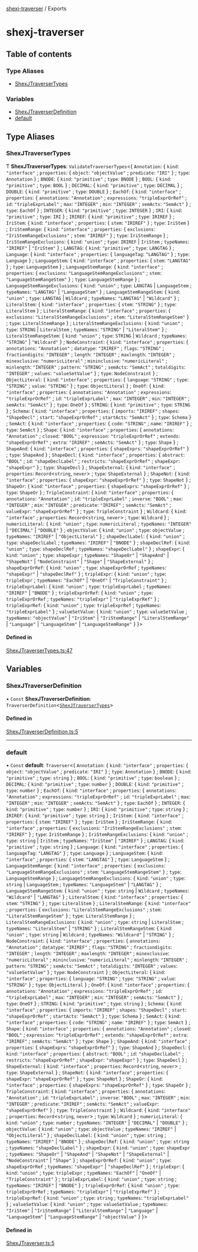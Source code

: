 [shexj-traverser](README.md) / Exports

# shexj-traverser

## Table of contents

### Type Aliases

- [ShexJTraverserTypes](modules.md#shexjtraversertypes)

### Variables

- [ShexJTraverserDefinition](modules.md#shexjtraverserdefinition)
- [default](modules.md#default)

## Type Aliases

### ShexJTraverserTypes

Ƭ **ShexJTraverserTypes**: `ValidateTraverserTypes`<{ `Annotation`: { `kind`: ``"interface"`` ; `properties`: { `object`: ``"objectValue"`` ; `predicate`: ``"IRI"``  } ; `type`: `Annotation`  } ; `BNODE`: { `kind`: ``"primitive"`` ; `type`: `BNODE`  } ; `BOOL`: { `kind`: ``"primitive"`` ; `type`: `BOOL`  } ; `DECIMAL`: { `kind`: ``"primitive"`` ; `type`: `DECIMAL`  } ; `DOUBLE`: { `kind`: ``"primitive"`` ; `type`: `DOUBLE`  } ; `EachOf`: { `kind`: ``"interface"`` ; `properties`: { `annotations`: ``"Annotation"`` ; `expressions`: ``"tripleExprOrRef"`` ; `id`: ``"tripleExprLabel"`` ; `max`: ``"INTEGER"`` ; `min`: ``"INTEGER"`` ; `semActs`: ``"SemAct"``  } ; `type`: `EachOf`  } ; `INTEGER`: { `kind`: ``"primitive"`` ; `type`: `INTEGER`  } ; `IRI`: { `kind`: ``"primitive"`` ; `type`: `IRI`  } ; `IRIREF`: { `kind`: ``"primitive"`` ; `type`: `IRIREF`  } ; `IriStem`: { `kind`: ``"interface"`` ; `properties`: { `stem`: ``"IRIREF"``  } ; `type`: `IriStem`  } ; `IriStemRange`: { `kind`: ``"interface"`` ; `properties`: { `exclusions`: ``"IriStemRangeExclusions"`` ; `stem`: ``"IRIREF"``  } ; `type`: `IriStemRange`  } ; `IriStemRangeExclusions`: { `kind`: ``"union"`` ; `type`: `IRIREF` \| `IriStem` ; `typeNames`: ``"IRIREF"`` \| ``"IriStem"``  } ; `LANGTAG`: { `kind`: ``"primitive"`` ; `type`: `LANGTAG`  } ; `Language`: { `kind`: ``"interface"`` ; `properties`: { `languageTag`: ``"LANGTAG"``  } ; `type`: `Language`  } ; `LanguageStem`: { `kind`: ``"interface"`` ; `properties`: { `stem`: ``"LANGTAG"``  } ; `type`: `LanguageStem`  } ; `LanguageStemRange`: { `kind`: ``"interface"`` ; `properties`: { `exclusions`: ``"LanguageStemRangeExclusions"`` ; `stem`: ``"LanguageStemRangeStem"``  } ; `type`: `LanguageStemRange`  } ; `LanguageStemRangeExclusions`: { `kind`: ``"union"`` ; `type`: `LANGTAG` \| `LanguageStem` ; `typeNames`: ``"LANGTAG"`` \| ``"LanguageStem"``  } ; `LanguageStemRangeStem`: { `kind`: ``"union"`` ; `type`: `LANGTAG` \| `Wildcard` ; `typeNames`: ``"LANGTAG"`` \| ``"Wildcard"``  } ; `LiteralStem`: { `kind`: ``"interface"`` ; `properties`: { `stem`: ``"STRING"``  } ; `type`: `LiteralStem`  } ; `LiteralStemRange`: { `kind`: ``"interface"`` ; `properties`: { `exclusions`: ``"LiteralStemRangeExclusions"`` ; `stem`: ``"LiteralStemRangeStem"``  } ; `type`: `LiteralStemRange`  } ; `LiteralStemRangeExclusions`: { `kind`: ``"union"`` ; `type`: `STRING` \| `LiteralStem` ; `typeNames`: ``"STRING"`` \| ``"LiteralStem"``  } ; `LiteralStemRangeStem`: { `kind`: ``"union"`` ; `type`: `STRING` \| `Wildcard` ; `typeNames`: ``"STRING"`` \| ``"Wildcard"``  } ; `NodeConstraint`: { `kind`: ``"interface"`` ; `properties`: { `annotations`: ``"Annotation"`` ; `datatype`: ``"IRIREF"`` ; `flags`: ``"STRING"`` ; `fractiondigits`: ``"INTEGER"`` ; `length`: ``"INTEGER"`` ; `maxlength`: ``"INTEGER"`` ; `minexclusive`: ``"numericLiteral"`` ; `mininclusive`: ``"numericLiteral"`` ; `minlength`: ``"INTEGER"`` ; `pattern`: ``"STRING"`` ; `semActs`: ``"SemAct"`` ; `totaldigits`: ``"INTEGER"`` ; `values`: ``"valueSetValue"``  } ; `type`: `NodeConstraint`  } ; `ObjectLiteral`: { `kind`: ``"interface"`` ; `properties`: { `language`: ``"STRING"`` ; `type`: ``"STRING"`` ; `value`: ``"STRING"``  } ; `type`: `ObjectLiteral`  } ; `OneOf`: { `kind`: ``"interface"`` ; `properties`: { `annotations`: ``"Annotation"`` ; `expressions`: ``"tripleExprOrRef"`` ; `id`: ``"tripleExprLabel"`` ; `max`: ``"INTEGER"`` ; `min`: ``"INTEGER"`` ; `semActs`: ``"SemAct"``  } ; `type`: `OneOf`  } ; `STRING`: { `kind`: ``"primitive"`` ; `type`: `STRING`  } ; `Schema`: { `kind`: ``"interface"`` ; `properties`: { `imports`: ``"IRIREF"`` ; `shapes`: ``"ShapeDecl"`` ; `start`: ``"shapeExprOrRef"`` ; `startActs`: ``"SemAct"``  } ; `type`: `Schema`  } ; `SemAct`: { `kind`: ``"interface"`` ; `properties`: { `code`: ``"STRING"`` ; `name`: ``"IRIREF"``  } ; `type`: `SemAct`  } ; `Shape`: { `kind`: ``"interface"`` ; `properties`: { `annotations`: ``"Annotation"`` ; `closed`: ``"BOOL"`` ; `expression`: ``"tripleExprOrRef"`` ; `extends`: ``"shapeExprOrRef"`` ; `extra`: ``"IRIREF"`` ; `semActs`: ``"SemAct"``  } ; `type`: `Shape`  } ; `ShapeAnd`: { `kind`: ``"interface"`` ; `properties`: { `shapeExprs`: ``"shapeExprOrRef"``  } ; `type`: `ShapeAnd`  } ; `ShapeDecl`: { `kind`: ``"interface"`` ; `properties`: { `abstract`: ``"BOOL"`` ; `id`: ``"shapeDeclLabel"`` ; `restricts`: ``"shapeExprOrRef"`` ; `shapeExpr`: ``"shapeExpr"``  } ; `type`: `ShapeDecl`  } ; `ShapeExternal`: { `kind`: ``"interface"`` ; `properties`: `Record`<`string`, `never`\> ; `type`: `ShapeExternal`  } ; `ShapeNot`: { `kind`: ``"interface"`` ; `properties`: { `shapeExpr`: ``"shapeExprOrRef"``  } ; `type`: `ShapeNot`  } ; `ShapeOr`: { `kind`: ``"interface"`` ; `properties`: { `shapeExprs`: ``"shapeExprOrRef"``  } ; `type`: `ShapeOr`  } ; `TripleConstraint`: { `kind`: ``"interface"`` ; `properties`: { `annotations`: ``"Annotation"`` ; `id`: ``"tripleExprLabel"`` ; `inverse`: ``"BOOL"`` ; `max`: ``"INTEGER"`` ; `min`: ``"INTEGER"`` ; `predicate`: ``"IRIREF"`` ; `semActs`: ``"SemAct"`` ; `valueExpr`: ``"shapeExprOrRef"``  } ; `type`: `TripleConstraint`  } ; `Wildcard`: { `kind`: ``"interface"`` ; `properties`: `Record`<`string`, `never`\> ; `type`: `Wildcard`  } ; `numericLiteral`: { `kind`: ``"union"`` ; `type`: `numericLiteral` ; `typeNames`: ``"INTEGER"`` \| ``"DECIMAL"`` \| ``"DOUBLE"``  } ; `objectValue`: { `kind`: ``"union"`` ; `type`: `objectValue` ; `typeNames`: ``"IRIREF"`` \| ``"ObjectLiteral"``  } ; `shapeDeclLabel`: { `kind`: ``"union"`` ; `type`: `shapeDeclLabel` ; `typeNames`: ``"IRIREF"`` \| ``"BNODE"``  } ; `shapeDeclRef`: { `kind`: ``"union"`` ; `type`: `shapeDeclRef` ; `typeNames`: ``"shapeDeclLabel"``  } ; `shapeExpr`: { `kind`: ``"union"`` ; `type`: `shapeExpr` ; `typeNames`: ``"ShapeOr"`` \| ``"ShapeAnd"`` \| ``"ShapeNot"`` \| ``"NodeConstraint"`` \| ``"Shape"`` \| ``"ShapeExternal"``  } ; `shapeExprOrRef`: { `kind`: ``"union"`` ; `type`: `shapeExprOrRef` ; `typeNames`: ``"shapeExpr"`` \| ``"shapeDeclRef"``  } ; `tripleExpr`: { `kind`: ``"union"`` ; `type`: `tripleExpr` ; `typeNames`: ``"EachOf"`` \| ``"OneOf"`` \| ``"TripleConstraint"``  } ; `tripleExprLabel`: { `kind`: ``"union"`` ; `type`: `tripleExprLabel` ; `typeNames`: ``"IRIREF"`` \| ``"BNODE"``  } ; `tripleExprOrRef`: { `kind`: ``"union"`` ; `type`: `tripleExprOrRef` ; `typeNames`: ``"tripleExpr"`` \| ``"tripleExprRef"``  } ; `tripleExprRef`: { `kind`: ``"union"`` ; `type`: `tripleExprRef` ; `typeNames`: ``"tripleExprLabel"``  } ; `valueSetValue`: { `kind`: ``"union"`` ; `type`: `valueSetValue` ; `typeNames`: ``"objectValue"`` \| ``"IriStem"`` \| ``"IriStemRange"`` \| ``"LiteralStemRange"`` \| ``"Language"`` \| ``"LanguageStem"`` \| ``"LanguageStemRange"``  }  }\>

#### Defined in

[ShexJTraverserTypes.ts:47](https://github.com/o-development/shexj-traverser/blob/5aa47ec/lib/ShexJTraverserTypes.ts#L47)

## Variables

### ShexJTraverserDefinition

• `Const` **ShexJTraverserDefinition**: `TraverserDefinition`<[`ShexJTraverserTypes`](modules.md#shexjtraversertypes)\>

#### Defined in

[ShexJTraverserDefinition.ts:5](https://github.com/o-development/shexj-traverser/blob/5aa47ec/lib/ShexJTraverserDefinition.ts#L5)

___

### default

• `Const` **default**: `Traverser`<{ `Annotation`: { `kind`: ``"interface"`` ; `properties`: { `object`: ``"objectValue"`` ; `predicate`: ``"IRI"``  } ; `type`: `Annotation`  } ; `BNODE`: { `kind`: ``"primitive"`` ; `type`: `string`  } ; `BOOL`: { `kind`: ``"primitive"`` ; `type`: `boolean`  } ; `DECIMAL`: { `kind`: ``"primitive"`` ; `type`: `number`  } ; `DOUBLE`: { `kind`: ``"primitive"`` ; `type`: `number`  } ; `EachOf`: { `kind`: ``"interface"`` ; `properties`: { `annotations`: ``"Annotation"`` ; `expressions`: ``"tripleExprOrRef"`` ; `id`: ``"tripleExprLabel"`` ; `max`: ``"INTEGER"`` ; `min`: ``"INTEGER"`` ; `semActs`: ``"SemAct"``  } ; `type`: `EachOf`  } ; `INTEGER`: { `kind`: ``"primitive"`` ; `type`: `number`  } ; `IRI`: { `kind`: ``"primitive"`` ; `type`: `string`  } ; `IRIREF`: { `kind`: ``"primitive"`` ; `type`: `string`  } ; `IriStem`: { `kind`: ``"interface"`` ; `properties`: { `stem`: ``"IRIREF"``  } ; `type`: `IriStem`  } ; `IriStemRange`: { `kind`: ``"interface"`` ; `properties`: { `exclusions`: ``"IriStemRangeExclusions"`` ; `stem`: ``"IRIREF"``  } ; `type`: `IriStemRange`  } ; `IriStemRangeExclusions`: { `kind`: ``"union"`` ; `type`: `string` \| `IriStem` ; `typeNames`: ``"IriStem"`` \| ``"IRIREF"``  } ; `LANGTAG`: { `kind`: ``"primitive"`` ; `type`: `string`  } ; `Language`: { `kind`: ``"interface"`` ; `properties`: { `languageTag`: ``"LANGTAG"``  } ; `type`: `Language`  } ; `LanguageStem`: { `kind`: ``"interface"`` ; `properties`: { `stem`: ``"LANGTAG"``  } ; `type`: `LanguageStem`  } ; `LanguageStemRange`: { `kind`: ``"interface"`` ; `properties`: { `exclusions`: ``"LanguageStemRangeExclusions"`` ; `stem`: ``"LanguageStemRangeStem"``  } ; `type`: `LanguageStemRange`  } ; `LanguageStemRangeExclusions`: { `kind`: ``"union"`` ; `type`: `string` \| `LanguageStem` ; `typeNames`: ``"LanguageStem"`` \| ``"LANGTAG"``  } ; `LanguageStemRangeStem`: { `kind`: ``"union"`` ; `type`: `string` \| `Wildcard` ; `typeNames`: ``"Wildcard"`` \| ``"LANGTAG"``  } ; `LiteralStem`: { `kind`: ``"interface"`` ; `properties`: { `stem`: ``"STRING"``  } ; `type`: `LiteralStem`  } ; `LiteralStemRange`: { `kind`: ``"interface"`` ; `properties`: { `exclusions`: ``"LiteralStemRangeExclusions"`` ; `stem`: ``"LiteralStemRangeStem"``  } ; `type`: `LiteralStemRange`  } ; `LiteralStemRangeExclusions`: { `kind`: ``"union"`` ; `type`: `string` \| `LiteralStem` ; `typeNames`: ``"LiteralStem"`` \| ``"STRING"``  } ; `LiteralStemRangeStem`: { `kind`: ``"union"`` ; `type`: `string` \| `Wildcard` ; `typeNames`: ``"Wildcard"`` \| ``"STRING"``  } ; `NodeConstraint`: { `kind`: ``"interface"`` ; `properties`: { `annotations`: ``"Annotation"`` ; `datatype`: ``"IRIREF"`` ; `flags`: ``"STRING"`` ; `fractiondigits`: ``"INTEGER"`` ; `length`: ``"INTEGER"`` ; `maxlength`: ``"INTEGER"`` ; `minexclusive`: ``"numericLiteral"`` ; `mininclusive`: ``"numericLiteral"`` ; `minlength`: ``"INTEGER"`` ; `pattern`: ``"STRING"`` ; `semActs`: ``"SemAct"`` ; `totaldigits`: ``"INTEGER"`` ; `values`: ``"valueSetValue"``  } ; `type`: `NodeConstraint`  } ; `ObjectLiteral`: { `kind`: ``"interface"`` ; `properties`: { `language`: ``"STRING"`` ; `type`: ``"STRING"`` ; `value`: ``"STRING"``  } ; `type`: `ObjectLiteral`  } ; `OneOf`: { `kind`: ``"interface"`` ; `properties`: { `annotations`: ``"Annotation"`` ; `expressions`: ``"tripleExprOrRef"`` ; `id`: ``"tripleExprLabel"`` ; `max`: ``"INTEGER"`` ; `min`: ``"INTEGER"`` ; `semActs`: ``"SemAct"``  } ; `type`: `OneOf`  } ; `STRING`: { `kind`: ``"primitive"`` ; `type`: `string`  } ; `Schema`: { `kind`: ``"interface"`` ; `properties`: { `imports`: ``"IRIREF"`` ; `shapes`: ``"ShapeDecl"`` ; `start`: ``"shapeExprOrRef"`` ; `startActs`: ``"SemAct"``  } ; `type`: `Schema`  } ; `SemAct`: { `kind`: ``"interface"`` ; `properties`: { `code`: ``"STRING"`` ; `name`: ``"IRIREF"``  } ; `type`: `SemAct`  } ; `Shape`: { `kind`: ``"interface"`` ; `properties`: { `annotations`: ``"Annotation"`` ; `closed`: ``"BOOL"`` ; `expression`: ``"tripleExprOrRef"`` ; `extends`: ``"shapeExprOrRef"`` ; `extra`: ``"IRIREF"`` ; `semActs`: ``"SemAct"``  } ; `type`: `Shape`  } ; `ShapeAnd`: { `kind`: ``"interface"`` ; `properties`: { `shapeExprs`: ``"shapeExprOrRef"``  } ; `type`: `ShapeAnd`  } ; `ShapeDecl`: { `kind`: ``"interface"`` ; `properties`: { `abstract`: ``"BOOL"`` ; `id`: ``"shapeDeclLabel"`` ; `restricts`: ``"shapeExprOrRef"`` ; `shapeExpr`: ``"shapeExpr"``  } ; `type`: `ShapeDecl`  } ; `ShapeExternal`: { `kind`: ``"interface"`` ; `properties`: `Record`<`string`, `never`\> ; `type`: `ShapeExternal`  } ; `ShapeNot`: { `kind`: ``"interface"`` ; `properties`: { `shapeExpr`: ``"shapeExprOrRef"``  } ; `type`: `ShapeNot`  } ; `ShapeOr`: { `kind`: ``"interface"`` ; `properties`: { `shapeExprs`: ``"shapeExprOrRef"``  } ; `type`: `ShapeOr`  } ; `TripleConstraint`: { `kind`: ``"interface"`` ; `properties`: { `annotations`: ``"Annotation"`` ; `id`: ``"tripleExprLabel"`` ; `inverse`: ``"BOOL"`` ; `max`: ``"INTEGER"`` ; `min`: ``"INTEGER"`` ; `predicate`: ``"IRIREF"`` ; `semActs`: ``"SemAct"`` ; `valueExpr`: ``"shapeExprOrRef"``  } ; `type`: `TripleConstraint`  } ; `Wildcard`: { `kind`: ``"interface"`` ; `properties`: `Record`<`string`, `never`\> ; `type`: `Wildcard`  } ; `numericLiteral`: { `kind`: ``"union"`` ; `type`: `number` ; `typeNames`: ``"INTEGER"`` \| ``"DECIMAL"`` \| ``"DOUBLE"``  } ; `objectValue`: { `kind`: ``"union"`` ; `type`: `objectValue` ; `typeNames`: ``"IRIREF"`` \| ``"ObjectLiteral"``  } ; `shapeDeclLabel`: { `kind`: ``"union"`` ; `type`: `string` ; `typeNames`: ``"IRIREF"`` \| ``"BNODE"``  } ; `shapeDeclRef`: { `kind`: ``"union"`` ; `type`: `string` ; `typeNames`: ``"shapeDeclLabel"``  } ; `shapeExpr`: { `kind`: ``"union"`` ; `type`: `shapeExpr` ; `typeNames`: ``"ShapeOr"`` \| ``"ShapeAnd"`` \| ``"ShapeNot"`` \| ``"ShapeExternal"`` \| ``"NodeConstraint"`` \| ``"Shape"``  } ; `shapeExprOrRef`: { `kind`: ``"union"`` ; `type`: `shapeExprOrRef` ; `typeNames`: ``"shapeExpr"`` \| ``"shapeDeclRef"``  } ; `tripleExpr`: { `kind`: ``"union"`` ; `type`: `tripleExpr` ; `typeNames`: ``"EachOf"`` \| ``"OneOf"`` \| ``"TripleConstraint"``  } ; `tripleExprLabel`: { `kind`: ``"union"`` ; `type`: `string` ; `typeNames`: ``"IRIREF"`` \| ``"BNODE"``  } ; `tripleExprOrRef`: { `kind`: ``"union"`` ; `type`: `tripleExprOrRef` ; `typeNames`: ``"tripleExpr"`` \| ``"tripleExprRef"``  } ; `tripleExprRef`: { `kind`: ``"union"`` ; `type`: `string` ; `typeNames`: ``"tripleExprLabel"``  } ; `valueSetValue`: { `kind`: ``"union"`` ; `type`: `valueSetValue` ; `typeNames`: ``"IriStem"`` \| ``"IriStemRange"`` \| ``"LiteralStemRange"`` \| ``"Language"`` \| ``"LanguageStem"`` \| ``"LanguageStemRange"`` \| ``"objectValue"``  }  }\>

#### Defined in

[ShexJTraverser.ts:5](https://github.com/o-development/shexj-traverser/blob/5aa47ec/lib/ShexJTraverser.ts#L5)
